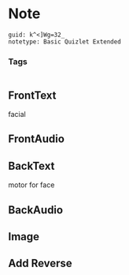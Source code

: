 # Note
```
guid: k^<]Wg=32_
notetype: Basic Quizlet Extended
```

### Tags
```
```

## FrontText
facial

## FrontAudio


## BackText
motor for face

## BackAudio


## Image


## Add Reverse

